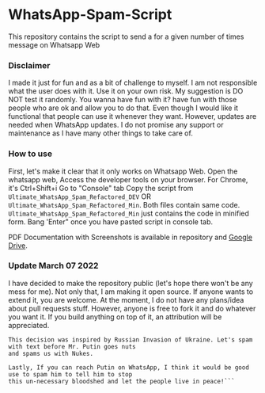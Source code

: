 # WhatsApp-Spam-Script
This repository contains the script to send a for a given number of times message on Whatsapp Web

### Disclaimer
I made it just for fun and as a bit of challenge to myself. I am not responsible what the user does with it. Use 
it on your own risk. My suggestion is DO NOT test it randomly. You wanna have fun with it? have fun with those people 
who are ok and allow you to do that.
Even though I would like it functional that people can use it whenever they want. However, 
updates are needed when WhatsApp updates. I do not promise any support or maintenance as I have many other things 
to take care of. 

### How to use
First, let's make it clear that it only works on Whatsapp Web.
Open the whatsapp web, Access the developer tools on your browser. For Chrome, it's Ctrl+Shift+i
Go to "Console" tab 
Copy the script from ``Ultimate_WhatsApp_Spam_Refactored_DEV`` OR ``Ultimate_WhatsApp_Spam_Refactored_Min``. Both files
contain same code. ``Ultimate_WhatsApp_Spam_Refactored_Min`` just contains the code in minified form.
Bang 'Enter" once you have pasted script in console tab.

PDF Documentation with Screenshots is available in repository and [Google Drive](https://drive.google.com/file/d/1fAkCxhbL21nXTe21yhO4M4urmr67GKI7/view?usp=sharing).

### Update March 07 2022
I have decided to make the repository public (let's hope there won't be any mess for me). Not only that, I am making it
open source. If anyone wants to extend it, you are welcome. At the moment, I do not have any plans/idea about pull requests
stuff. However, anyone is free to fork it and do whatever you want it. If you build anything on top of it, an attribution 
will be appreciated.

```
This decision was inspired by Russian Invasion of Ukraine. Let's spam with text before Mr. Putin goes nuts
and spams us with Nukes.

Lastly, If you can reach Putin on WhatsApp, I think it would be good use to spam him to tell him to stop
this un-necessary bloodshed and let the people live in peace!```
